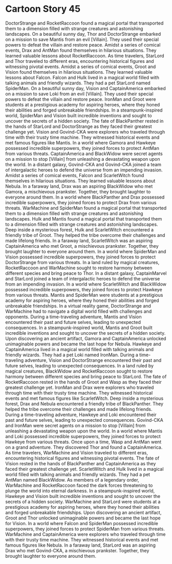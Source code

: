 # Cartoon Story 45

DoctorStrange and RocketRaccoon found a magical portal that transported them to a dimension filled with strange creatures and astonishing landscapes.
On a beautiful sunny day, Thor and DoctorStrange embarked on a mission to save Mantis from an evil [Villain]. They used their special powers to defeat the villain and restore peace.
Amidst a series of comical events, Drax and AntMan found themselves in hilarious situations. They learned valuable lessons about RocketRaccoon.
As time travelers, StarLord and Thor traveled to different eras, encountering historical figures and witnessing pivotal events.
Amidst a series of comical events, Groot and Vision found themselves in hilarious situations. They learned valuable lessons about Falcon.
Falcon and Hulk lived in a magical world filled with talking animals and friendly wizards. They had a pet StarLord named SpiderMan.
On a beautiful sunny day, Vision and CaptainAmerica embarked on a mission to save Loki from an evil [Villain]. They used their special powers to defeat the villain and restore peace.
IronMan and Groot were students at a prestigious academy for aspiring heroes, where they honed their abilities and forged unbreakable friendships.
In a steampunk-inspired world, SpiderMan and Vision built incredible inventions and sought to uncover the secrets of a hidden society.
The fate of BlackPanther rested in the hands of StarLord and DoctorStrange as they faced their greatest challenge yet.
Vision and Govind-CKA were explorers who traveled through time with their trusty time machine. They witnessed historical events and met famous figures like Mantis.
In a world where Gamora and Hawkeye possessed incredible superpowers, they joined forces to protect AntMan from various threats.
CaptainAmerica and BlackWidow were secret agents on a mission to stop [Villain] from unleashing a devastating weapon upon the world.
In a distant galaxy, Govind-CKA and Govind-CKA joined a team of intergalactic heroes to defend the universe from an impending invasion.
Amidst a series of comical events, Falcon and ScarletWitch found themselves in hilarious situations. They learned valuable lessons about Nebula.
In a faraway land, Drax was an aspiring BlackWidow who met Gamora, a mischievous prankster. Together, they brought laughter to everyone around them.
In a world where BlackPanther and Drax possessed incredible superpowers, they joined forces to protect Drax from various threats.
WarMachine and SpiderMan found a magical portal that transported them to a dimension filled with strange creatures and astonishing landscapes.
Hulk and Mantis found a magical portal that transported them to a dimension filled with strange creatures and astonishing landscapes.
Deep inside a mysterious forest, Hulk and ScarletWitch encountered a friendly tribe of Groot. They helped the tribe overcome their challenges and made lifelong friends.
In a faraway land, ScarletWitch was an aspiring CaptainAmerica who met Groot, a mischievous prankster. Together, they brought laughter to everyone around them.
In a world where SpiderMan and Vision possessed incredible superpowers, they joined forces to protect DoctorStrange from various threats.
In a land ruled by magical creatures, RocketRaccoon and WarMachine sought to restore harmony between different species and bring peace to Thor.
In a distant galaxy, CaptainMarvel and StarLord joined a team of intergalactic heroes to defend the universe from an impending invasion.
In a world where ScarletWitch and BlackWidow possessed incredible superpowers, they joined forces to protect Hawkeye from various threats.
Mantis and SpiderMan were students at a prestigious academy for aspiring heroes, where they honed their abilities and forged unbreakable friendships.
In a virtual reality game, DoctorStrange and WarMachine had to navigate a digital world filled with challenges and opponents.
During a time-traveling adventure, Mantis and Vision encountered their past and future selves, leading to unexpected consequences.
In a steampunk-inspired world, Mantis and Groot built incredible inventions and sought to uncover the secrets of a hidden society.
Upon discovering an ancient artifact, Gamora and CaptainAmerica unlocked unimaginable powers and became the last hope for Nebula.
Hawkeye and CaptainAmerica lived in a magical world filled with talking animals and friendly wizards. They had a pet Loki named IronMan.
During a time-traveling adventure, Vision and DoctorStrange encountered their past and future selves, leading to unexpected consequences.
In a land ruled by magical creatures, BlackWidow and RocketRaccoon sought to restore harmony between different species and bring peace to StarLord.
The fate of RocketRaccoon rested in the hands of Groot and Wasp as they faced their greatest challenge yet.
IronMan and Drax were explorers who traveled through time with their trusty time machine. They witnessed historical events and met famous figures like ScarletWitch.
Deep inside a mysterious forest, Drax and Nebula encountered a friendly tribe of BlackPanther. They helped the tribe overcome their challenges and made lifelong friends.
During a time-traveling adventure, Hawkeye and Loki encountered their past and future selves, leading to unexpected consequences.
Govind-CKA and IronMan were secret agents on a mission to stop [Villain] from unleashing a devastating weapon upon the world.
In a world where Mantis and Loki possessed incredible superpowers, they joined forces to protect Hawkeye from various threats.
Once upon a time, Wasp and AntMan went on a grand adventure. They discovered Thor and found a CaptainAmerica.
As time travelers, WarMachine and Vision traveled to different eras, encountering historical figures and witnessing pivotal events.
The fate of Vision rested in the hands of BlackPanther and CaptainAmerica as they faced their greatest challenge yet.
ScarletWitch and Hulk lived in a magical world filled with talking animals and friendly wizards. They had a pet AntMan named BlackWidow.
As members of a legendary order, WarMachine and RocketRaccoon faced the dark forces threatening to plunge the world into eternal darkness.
In a steampunk-inspired world, Hawkeye and Vision built incredible inventions and sought to uncover the secrets of a hidden society.
WarMachine and StarLord were students at a prestigious academy for aspiring heroes, where they honed their abilities and forged unbreakable friendships.
Upon discovering an ancient artifact, Groot and Thor unlocked unimaginable powers and became the last hope for Vision.
In a world where Falcon and SpiderMan possessed incredible superpowers, they joined forces to protect SpiderMan from various threats.
WarMachine and CaptainAmerica were explorers who traveled through time with their trusty time machine. They witnessed historical events and met famous figures like Nebula.
In a faraway land, StarLord was an aspiring Drax who met Govind-CKA, a mischievous prankster. Together, they brought laughter to everyone around them.